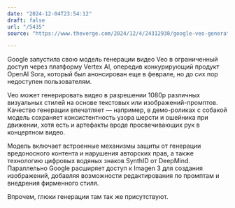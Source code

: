 ```yaml
---
date: "2024-12-04T23:54:12"
draft: false
url: "/5435"
source: "https://www.theverge.com/2024/12/4/24312938/google-veo-generative-ai-video-model-available-preview"

---
```


Google запустила свою модель генерации видео Veo в ограниченный доступ через платформу Vertex AI, опередив конкурирующий продукт OpenAI Sora, который был анонсирован еще в феврале, но до сих пор недоступен пользователям.

Veo может генерировать видео в разрешении 1080p различных визуальных стилей на основе текстовых или изображений-промптов. Качество генерации впечатляет — например, в демо-роликах с собакой модель сохраняет консистентность узора шерсти и ошейника при движении, хотя есть и артефакты вроде просвечивающих рук в концертном видео.

Модель включает встроенные механизмы защиты от генерации вредоносного контента и нарушения авторских прав, а также технологию цифровых водяных знаков SynthID от DeepMind. Параллельно Google расширяет доступ к Imagen 3 для создания изображений, добавляя возможности редактирования по промптам и внедрения фирменного стиля.

Впрочем, глюки генерации там так же присутствуют.
